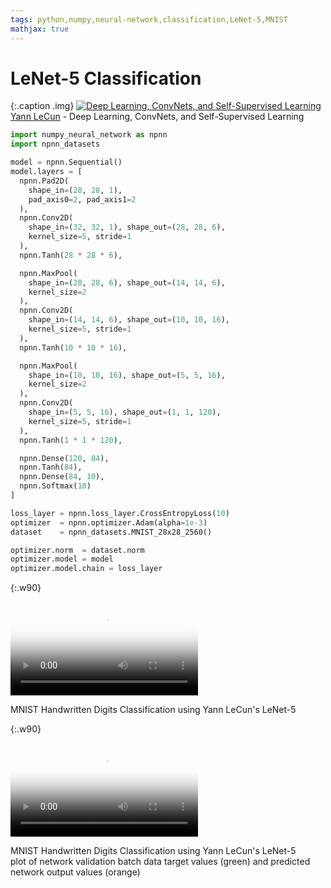 ```yaml
---
tags: python,numpy,neural-network,classification,LeNet-5,MNIST
mathjax: true
---
```

# LeNet-5 Classification

{:.caption .img}
[![Deep Learning, ConvNets, and Self-Supervised Learning](https://img.youtube.com/vi/SGSOCuByo24/0.jpg)](https://www.youtube.com/watch?v=SGSOCuByo24)
[Yann LeCun](https://en.wikipedia.org/wiki/Yann_LeCun) - Deep Learning, ConvNets, and Self-Supervised Learning

```python
import numpy_neural_network as npnn
import npnn_datasets

model = npnn.Sequential()
model.layers = [
  npnn.Pad2D(
    shape_in=(28, 28, 1),
    pad_axis0=2, pad_axis1=2
  ),
  npnn.Conv2D(
    shape_in=(32, 32, 1), shape_out=(28, 28, 6), 
    kernel_size=5, stride=1
  ),
  npnn.Tanh(28 * 28 * 6),

  npnn.MaxPool(
    shape_in=(28, 28, 6), shape_out=(14, 14, 6),
    kernel_size=2
  ),
  npnn.Conv2D(
    shape_in=(14, 14, 6), shape_out=(10, 10, 16), 
    kernel_size=5, stride=1
  ),
  npnn.Tanh(10 * 10 * 16),

  npnn.MaxPool(
    shape_in=(10, 10, 16), shape_out=(5, 5, 16), 
    kernel_size=2
  ),
  npnn.Conv2D(
    shape_in=(5, 5, 16), shape_out=(1, 1, 120), 
    kernel_size=5, stride=1
  ),
  npnn.Tanh(1 * 1 * 120),

  npnn.Dense(120, 84),
  npnn.Tanh(84),
  npnn.Dense(84, 10),
  npnn.Softmax(10)
]

loss_layer = npnn.loss_layer.CrossEntropyLoss(10)
optimizer  = npnn.optimizer.Adam(alpha=1e-3)
dataset    = npnn_datasets.MNIST_28x28_2560()

optimizer.norm  = dataset.norm
optimizer.model = model
optimizer.model.chain = loss_layer
```

{:.w90}
<div class="video">
<video controls poster="assets/videos/le_net_5_mnist.png">
  <source src="assets/videos/le_net_5_mnist.webm" type="video/webm">
  <source src="assets/videos/le_net_5_mnist.ogv" type="video/ogg">
  <source src="assets/videos/le_net_5_mnist.mp4" type="video/mp4">
</video>
<p>MNIST Handwritten Digits Classification using Yann LeCun's LeNet-5</p>
</div>

{:.w90}
<div class="video">
<video controls poster="assets/videos/le_net_5_mnist_2.png">
  <source src="assets/videos/le_net_5_mnist_2.webm" type="video/webm">
  <source src="assets/videos/le_net_5_mnist_2.ogv" type="video/ogg">
  <source src="assets/videos/le_net_5_mnist_2.mp4" type="video/mp4">
</video>
<p>MNIST Handwritten Digits Classification using Yann LeCun's LeNet-5<br>
plot of network validation batch data target values (green) and 
predicted network output values (orange)</p>
</div>

